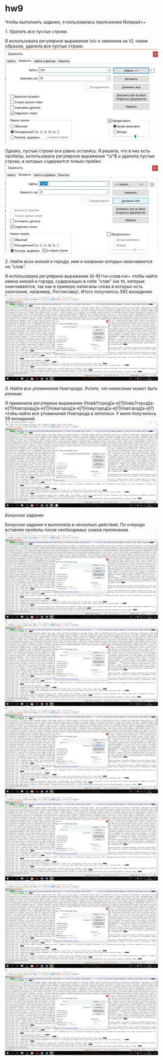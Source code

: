 # hw9
Чтобы выполнить задание, я пользовалась приложение Notepad++

*1. Удалить все пустые строки.*

Я использовала регулярное выражение \n\r и заменила на \0, таким образом, удалила все пустые строки.
![](https://github.com/yuliatrakt/hw9/blob/master/изобр%201.jpg)

Однако, пустые строки все равно остались. Я решила, что в них есть пробелы, использовала регулярное выражение ^\s*$ и удалила пустые строки, в которых содержится только пробел. 
![](https://github.com/yuliatrakt/hw9/blob/master/изобр%202.jpg)

*2. Найти всех князей и города, имя и название которых оканчивается на "слав".*

Я использовала регулярное выражение [А-Я]+\w+слав+\w+ чтобы найти имена князей и города, содержащих в себе "слав" (не те, которые оканчиваются, так как в примере написаны слова в которых есть окончания, например, Ростиславу). Итого получилось 592 вхождения. 
![](https://github.com/yuliatrakt/hw9/blob/master/изобр%203.jpg)

*3. Найти все упоминания Новгорода. Учтите, что написание может быть разным.*

Я применила регулярное выражение (Новѣ?город[а-я]?|Новъ?город[а-я]?|Новгородц[а-я]?|Новагород[а-я]?|Новугород[а-я]?|Новгород[а-я]?) чтобы найти все упоминания Новгорода в летописи. У меня получилось 59 вхождений. 
![](https://github.com/yuliatrakt/hw9/blob/master/изобр%204.jpg)

*Бонусное задание*

Бонусное задание я выполняла в несколько действий. По очереди вставляя пробелы после необходимых знаков препинания. 
![](https://github.com/yuliatrakt/hw9/blob/master/изобр%205.jpg)
![](https://github.com/yuliatrakt/hw9/blob/master/изобр%206.jpg)
![](https://github.com/yuliatrakt/hw9/blob/master/изобр%207.jpg)
![](https://github.com/yuliatrakt/hw9/blob/master/изобр%208.jpg)
![](https://github.com/yuliatrakt/hw9/blob/master/изобр%209.jpg)
![](https://github.com/yuliatrakt/hw9/blob/master/изобр%2010.jpg)
